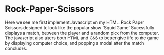 # Rock-Paper-Scissors

Here we see me first implement Javascript on my HTML. Rock Paper Scissors designed to look like the popular show 'Squid Game' Sucessfully displays a match,
between the player and a random pick from the computer. The javascript also alters both HTML and CSS to better give life to the game by displaying computer choice,
and popping a modal after the match concludes.
